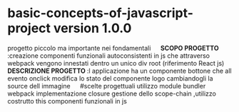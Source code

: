 # basic-concepts-of-javascript-project version 1.0.0
progetto piccolo ma importante nei fondamentali 
&emsp;
<b> SCOPO PROGETTO  </b> :creazione componenti funzionali autoconsistenti in js  che attraverso webpack vengono innestati dentro un unico div root (riferimento React js)
&emsp;
<b>DESCRIZIONE PROGETTO </b>:l applicazione ha un componente bottone che all evento onclick modifica lo stato del componente logo cambiandogli la source dell immagine 
&emsp;
#scelte progettuali
utilizzo module bundler webpack
implementazione closure
gestione dello scope-chain ,utilizzo costrutto this
componenti funzionali in js


